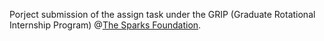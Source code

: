 Porject submission of the assign task under the GRIP (Graduate Rotational Internship Program) @[The Sparks Foundation](https://internship.thesparksfoundation.info/).
